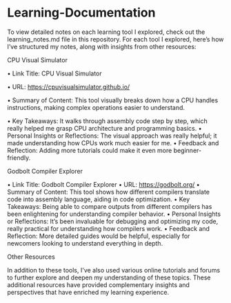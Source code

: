 # Learning-Documentation

To view detailed notes on each learning tool I explored, check out the learning_notes.md file in this repository. For each tool I explored, here’s how I’ve structured my notes, along with insights from other resources:

CPU Visual Simulator

•	Link Title: CPU Visual Simulator

•	URL: https://cpuvisualsimulator.github.io/

•	Summary of Content: This tool visually breaks down how a CPU handles instructions, making complex operations easier to understand.

•	Key Takeaways: It walks through assembly code step by step, which really helped me grasp CPU architecture and programming basics.
•	Personal Insights or Reflections: The visual approach was really helpful; it made understanding how CPUs work much easier for me.
•	Feedback and Reflection: Adding more tutorials could make it even more beginner-friendly.

Godbolt Compiler Explorer

•	Link Title: Godbolt Compiler Explorer
•	URL: https://godbolt.org/
•	Summary of Content: This tool shows how different compilers translate code into assembly language, aiding in code optimization.
•	Key Takeaways: Being able to compare outputs from different compilers has been enlightening for understanding compiler behavior.
•	Personal Insights or Reflections: It’s been invaluable for debugging and optimizing my code, really practical for understanding how compilers work.
•	Feedback and Reflection: More detailed guides would be helpful, especially for newcomers looking to understand everything in depth.

Other Resources

In addition to these tools, I've also used various online tutorials and forums to further explore and deepen my understanding of these topics. These additional resources have provided complementary insights and perspectives that have enriched my learning experience.

